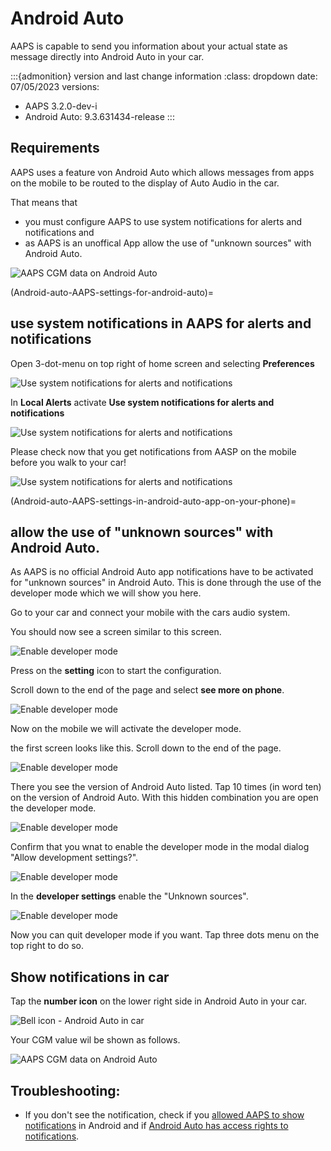 # Android Auto

AAPS is capable to send you information about your actual state as message directly into Android Auto in your car.


:::{admonition} version and last change information
:class: dropdown
date: 07/05/2023
versions:
* AAPS 3.2.0-dev-i
* Android Auto: 9.3.631434-release
:::

## Requirements

AAPS uses a feature von Android Auto which allows messages from apps on the mobile to be routed to the display of Auto Audio in the car.

That means that

* you must configure AAPS to use system notifications for alerts and notifications and
* as AAPS is an unoffical App allow the use of "unknown sources" with Android Auto.

![AAPS CGM data on Android Auto](../images/android_auto_01.png)

(Android-auto-AAPS-settings-for-android-auto)=

## use system notifications in AAPS for alerts and notifications

Open 3-dot-menu on top right of home screen and selecting **Preferences**

![Use system notifications for alerts and notifications](../images/android_auto_02.png)

In **Local Alerts** activate **Use system notifications for alerts and notifications** 

![Use system notifications for alerts and notifications](../images/android_auto_03.png)

Please check now that you get notifications from AASP on the mobile before you walk to your car!

![Use system notifications for alerts and notifications](../images/android_auto_04.png)

(Android-auto-AAPS-settings-in-android-auto-app-on-your-phone)=
   
## allow the use of "unknown sources" with Android Auto.

As AAPS is no official Android Auto app notifications have to be activated for "unknown sources" in Android Auto. This is done through the use of the developer mode which we will show you here.

Go to your car and connect your mobile with the cars audio system.

You should now see a screen similar to this screen.

![Enable developer mode](../images/android_auto_05.png)

Press on the **setting** icon to start the configuration.

Scroll down to the end of the page and select **see more on phone**.

![Enable developer mode](../images/android_auto_06.png)

Now on the mobile we will activate the developer mode.

the first screen looks like this.
Scroll down to the end of the page.

![Enable developer mode](../images/android_auto_07.png)

There you see the version of Android Auto listed.
Tap 10 times (in word ten) on the version of Android Auto.
With this hidden combination you are open the developer mode.

![Enable developer mode](../images/android_auto_08.png)

Confirm that you wnat to enable the developer mode in the modal dialog "Allow development settings?".

![Enable developer mode](../images/android_auto_09.png)

In the **developer settings** enable the "Unknown sources".

![Enable developer mode](../images/android_auto_10.png)

Now you can quit developer mode if you want. Tap three dots menu on the top right to do so.

## Show notifications in car

Tap the **number icon** on the lower right side in Android Auto in your car.

![Bell icon - Android Auto in car](../images/android_auto_05.png)

Your CGM value wil be shown as follows.

![AAPS CGM data on Android Auto](../images/android_auto_01.png)

## Troubleshooting:
* If you don't see the notification, check if you [allowed AAPS to show notifications](Android-auto-AAPS-settings-for-android-auto) in Android and if [Android Auto has access rights to notifications](Android-auto-AAPS-settings-in-android-auto-app-on-your-phone).
